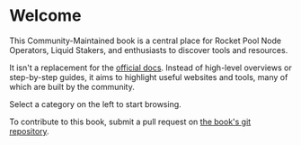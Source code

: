 # Welcome 

This Community-Maintained book is a central place for Rocket Pool Node Operators, Liquid Stakers, and enthusiasts to discover tools and resources.

It isn't a replacement for the [official docs](https://docs.rocketpool.net/).
Instead of high-level overviews or step-by-step guides, it aims to highlight useful websites and tools, many of which are built by the community.

Select a category on the left to start browsing.

To contribute to this book, submit a pull request on [the book's git repository](https://github.com/jshufro/rp-book/).
